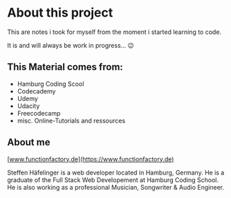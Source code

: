 # About this project

This are notes i took for myself from the moment i started learning to code.

It is and will always be work in progress... 😉

## This Material comes from:

- Hamburg Coding Scool
- Codecademy
- Udemy
- Udacity
- Freecodecamp
- misc. Online-Tutorials and ressources

## About me

[www.functionfactory.de](https://www.functionfactory.de)

Steffen Häfelinger is a web developer located in Hamburg, Germany. He is a graduate of the Full Stack Web Developement at Hamburg Coding School. He is also working as a professional Musician, Songwriter & Audio Engineer.

<!-- Web: www.steffen-haefelinger.com

Mail: mail@steffen-haefelinger.com

GitHub: https://github.com/shaefelinger

Facebook: https://www.facebook.com/steffen.hafelinger/ -->
